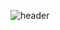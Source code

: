 ![header](https://capsule-render.vercel.app/api?type=waving&color=timeGradient&height=180&section=header&text=TypeMIN&desc=Minsik%20Lee&fontSize=55&fontColor=FFFFFF&fontAlign=15&fontAlignY=40&descSize=15&descAlign=15&animation=fadeIn)

<!--
**TypeMIN/TypeMIN** is a ✨ _special_ ✨ repository because its `README.md` (this file) appears on your GitHub profile.

Here are some ideas to get you started:

- 🔭 I’m currently working on ...
- 🌱 I’m currently learning ...
- 👯 I’m looking to collaborate on ...
- 🤔 I’m looking for help with ...
- 💬 Ask me about ...
- 📫 How to reach me: ...
- 😄 Pronouns: ...
- ⚡ Fun fact: ...
-->
